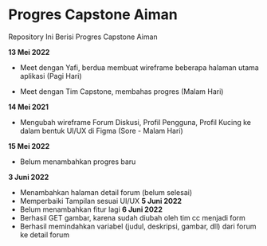 # Progres Capstone Aiman

Repository Ini Berisi Progres Capstone Aiman


**13 Mei 2022**  

  * Meet dengan Yafi, berdua membuat wireframe beberapa halaman utama aplikasi (Pagi Hari)

  * Meet dengan Tim Capstone, membahas progres (Malam Hari)


**14 Mei 2021**  

  * Mengubah wireframe Forum Diskusi, Profil Pengguna, Profil Kucing ke dalam bentuk UI/UX di Figma (Sore - Malam Hari)

**15 Mei 2022**
  * Belum menambahkan progres baru 

**3 Juni 2022**
  * Menambahkan halaman detail forum (belum selesai) 
  * Memperbaiki Tampilan sesuai UI/UX
**5 Juni 2022**
  * Belum menambahkan fitur lagi
**6 Juni 2022**
  * Berhasil GET gambar, karena sudah diubah oleh tim cc menjadi form
  * Berhasil memindahkan variabel (judul, deskripsi, gambar, dll) dari forum ke detail forum
